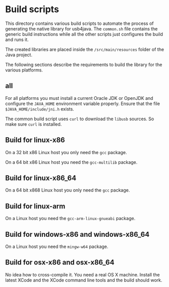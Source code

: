 Build scripts
=============

This directory contains various build scripts to automate the process of 
generating the native library for usb4java. The `common.sh` file contains
the generic build instructions while all the other scripts just configures
the build and runs it.

The created libraries are placed inside the `/src/main/resources` folder of
the Java project. 

The following sections describe the requirements to build the library for
the various platforms.


all
---

For all platforms you must install a current Oracle JDK or OpenJDK and
configure the `JAVA_HOME` environment variable properly. Ensure that the file
`$JAVA_HOME/include/jni.h` exists.

The common build script uses `curl` to download the `libusb` sources. So make
sure `curl` is installed.


Build for linux-x86
-------------------

On a 32 bit x86 Linux host you only need the `gcc` package.

On a 64 bit x86 Linux host you need the `gcc-multilib` package.
 
 
Build for linux-x86_64
----------------------

On a 64 bit x868 Linux host you only need the `gcc` package.


Build for linux-arm
-------------------

On a Linux host you need the `gcc-arm-linux-gnueabi` package.

 
Build for windows-x86 and windows-x86_64
----------------------------------------

On a Linux host you need the `mingw-w64` package.


Build for osx-x86 and osx-x86_64
--------------------------------

No idea how to cross-compile it. You need a real OS X machine. Install the
latest XCode and the XCode command line tools and the build should work.
 